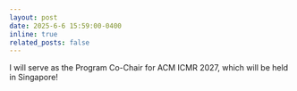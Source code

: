 ```yaml
---
layout: post
date: 2025-6-6 15:59:00-0400
inline: true
related_posts: false
---
```


I will serve as the Program Co-Chair for ACM ICMR 2027, which will be held in Singapore!
